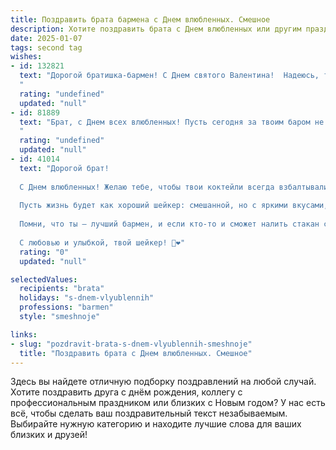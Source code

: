 ```yaml
---
title: Поздравить брата бармена с Днем влюбленных. Смешное
description: Хотите поздравить брата с Днем влюбленных или другим праздником? Наш ИИ создаст незабываемое поздравление, а вы обязательно выделитесь среди других.  
date: 2025-01-07
tags: second tag
wishes:
- id: 132821
  text: "Дорогой братишка-бармен! С Днем святого Валентина!  Надеюсь, твой  коктейль любви сегодня будет настолько крепким, что все вокруг упадут в обморок от счастья (или от перебора, тут уж как повезёт!). Желаю океан любви, море комплиментов и чтобы твой шейкер никогда не пустовал, ну, разве что от шампанского!
  "
  rating: "undefined"
  updated: "null"
- id: 81889
  text: "Брат, с Днем всех влюбленных! Пусть сегодня за твоим баром не будет ни одной  закатанной \"любовной\" мордашки, только веселые улыбки и  счастливые пары, чтобы твоим \"коктейлям\" не удалось никого \"одурманить\"! ;)
  "
  rating: "undefined"
  updated: "null"
- id: 41014
  text: "Дорогой брат!
  
  С Днем влюбленных! Желаю тебе, чтобы твои коктейли всегда взбалтывались с любовью, а клиенты оставляли не только чаевые, но и свои сердца на твоей барной стойке! Пусть бары окажутся полными не только напитков, но и романтики!
  
  Пусть жизнь будет как хороший шейкер: смешанной, но с яркими вкусами, и ни в коем случае не пересоленной! Надеюсь, в твоем сердце всегда найдется место для новой порции любви!
  
  Помни, что ты — лучший бармен, и если кто-то и сможет налить стакан счастья, так это только ты!
  
  С любовью и улыбкой, твой шейкер! 🍹❤️"
  rating: "0"
  updated: "null"

selectedValues:
  recipients: "brata"
  holidays: "s-dnem-vlyublennih"
  professions: "barmen"
  style: "smeshnoje"

links:
- slug: "pozdravit-brata-s-dnem-vlyublennih-smeshnoje"
  title: "Поздравить брата с Днем влюбленных. Смешное"
---
```


Здесь вы найдете отличную подборку поздравлений на любой случай. 
Хотите поздравить друга с днём рождения, коллегу с профессиональным праздником или близких с Новым годом? У нас есть всё, чтобы сделать ваш поздравительный текст незабываемым. Выбирайте нужную категорию и находите лучшие слова для ваших близких и друзей!
